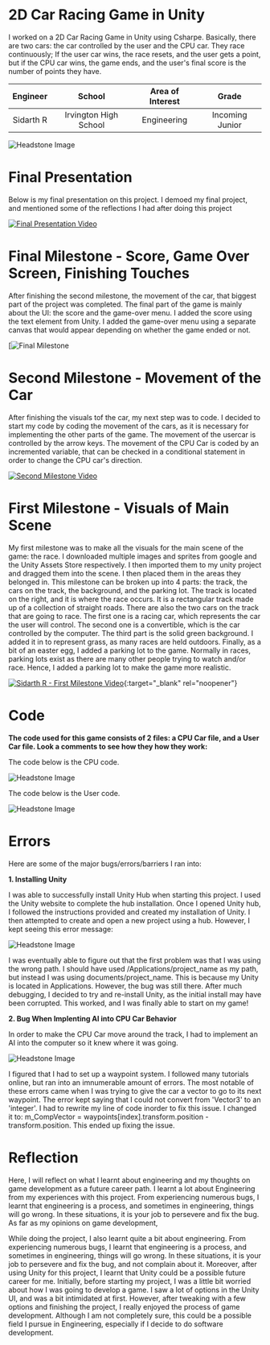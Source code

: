 ﻿# 2D Car Racing Game in Unity
I worked on a 2D Car Racing Game in Unity using Csharpe. Basically, there are two cars: the car controlled by the user and the CPU car. They race continuously; If the user car wins, the race resets, and the user gets a point, but if the CPU car wins, the game ends, and the user's final score is the number of points they have.

| **Engineer** | **School** | **Area of Interest** | **Grade** |
|:--:|:--:|:--:|:--:|
| Sidarth R | Irvington High School | Engineering | Incoming Junior

![Headstone Image](unity.jpeg)

# Final Presentation
Below is my final presentation on this project. I demoed my final project, and mentioned some of the reflections I had after doing this project
  
[![Final Presentation Video](https://res.cloudinary.com/marcomontalbano/image/upload/v1625232756/video_to_markdown/images/youtube--dCWVKLXOLYw-c05b58ac6eb4c4700831b2b3070cd403.jpg)](https://youtu.be/dCWVKLXOLYw "Final Presentation Video")  
  
# Final Milestone - Score, Game Over Screen, Finishing Touches
After finishing the second milestone, the movement of the car, that biggest part of the project was completed. The final part of the game is mainly about the UI: the score and the game-over menu. I added the score using the text element from Unity. I added the game-over menu using a separate canvas that would appear depending on whether the game ended or not.   

[![Final Milestone](wip.jpeg)

# Second Milestone - Movement of the Car
After finishing the visuals tof the car, my next step was to code. I decided to start my code by coding the movement of the cars, as it is necessary for implementing the other parts of the game. The movement of the usercar is controlled by the arrow keys. The movement of the CPU Car is coded by an incremented variable, that can be checked in a conditional statement in order to change the CPU car's direction. 

[![Second Milestone Video](https://res.cloudinary.com/marcomontalbano/image/upload/v1625232400/video_to_markdown/images/youtube--BqRCGP94m8M-c05b58ac6eb4c4700831b2b3070cd403.jpg)](https://youtu.be/BqRCGP94m8M "Second Milestone Video")
# First Milestone - Visuals of Main Scene
  
My first milestone was to make all the visuals for the main scene of the game: the race. I downloaded multiple images and sprites from google and the Unity Assets Store respectively. I then imported them to my unity project and dragged them into the scene. I then placed them in the areas they belonged in. This milestone can be broken up into 4 parts: the track, the cars on the track, the background, and the parking lot. The track is located on the right, and it is where the race occurs. It is a rectangular track made up of a collection of straight roads. There are also the two cars on the track that are going to race. The first one is a racing car, which represents the car the user will control. The second one is a convertible, which is the car controlled by the computer. The third part is the solid green background. I added it in to represent grass, as many races are held outdoors. Finally, as a bit of an easter egg, I added a parking lot to the game. Normally in races, parking lots exist as there are many other people trying to watch and/or race. Hence, I added a parking lot to make the game more realistic.   

[![Sidarth R - First Milestone Video](https://res.cloudinary.com/marcomontalbano/image/upload/v1624029506/video_to_markdown/images/youtube--Z1HSOnt46i0-c05b58ac6eb4c4700831b2b3070cd403.jpg)](https://www.youtube.com/watch?v=Z1HSOnt46i0 "Sidarth R - First Milestone Video"){:target="_blank" rel="noopener"}

# Code

**The code used for this game consists of 2 files: a CPU Car file, and a User Car file. Look a comments to see how they how they work:**

The code below is the CPU code.

![Headstone Image](code.png)

The code below is the User code.

![Headstone Image](code1.png)

# Errors

Here are some of the major bugs/errors/barriers I ran into:

**1. Installing Unity**

I was able to successfully install Unity Hub when starting this project. I used the Unity website to complete the hub installation. Once I opened Unity hub, I followed the instructions provided and created my installation of Unity. I then attempted to create and open a new project using a hub. However, I kept seeing this error message:

![Headstone Image](error.png)

I was eventually able to figure out that the first problem was that I was using the wrong path. I should have used /Applications/project_name as my path, but instead I was using documents/project_name. This is because my Unity is located in Applications. However, the bug was still there. After much debugging, I decided to try and re-install Unity, as the initial install may have been corrupted. This worked, and I was finally able to start on my game!

**2. Bug When Implenting AI into CPU Car Behavior**

In order to make the CPU Car move around the track, I had to implement an AI into the computer so it knew where it was going.

![Headstone Image](error1.png)

I figured that I had to set up a waypoint system. I followed many tutorials online, but ran into an imnumerable amount of errors. The most notable of these errors came when I was trying to give the car a vector to go to its next waypoint. The error kept saying that I could not convert from 'Vector3' to an 'integer'. I had to rewrite my line of code inorder to fix this issue. I changed it to: m_CompVector = waypoints[index].transform.position - transform.position. This ended up fixing the issue. 

# Reflection

Here, I will reflect on what I learnt about engineering and my thoughts on game development as a future career path. I learnt a lot about Engineering from my experiences with this project. From experiencing numerous bugs, I learnt that engineering is a process, and sometimes in engineering, things will go wrong. In these situations, it is your job to persevere and fix the bug. As far as my opinions on game development, 

While doing the project, I also learnt quite a bit about engineering. From experiencing numerous bugs, I learnt that engineering is a process, and sometimes in engineering, things will go wrong. In these situations, it is your job to persevere and fix the bug, and not complain about it. Moreover, after using Unity for this project, I learnt that Unity could be a possible future career for me. Initially, before starting my project, I was a little bit worried about how I was going to develop a game. I saw a lot of options in the Unity UI, and was a bit intimidated at first. However, after tweaking with a few options and finishing the project, I really enjoyed the process of game development. Although I am not completely sure, this could be a possible field I pursue in Engineering, especially if I decide to do software development.








